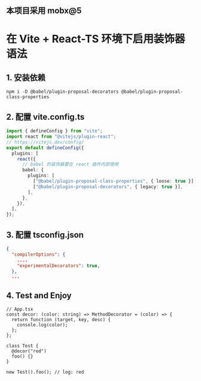 ## 本项目采用 mobx@5

# 在 Vite + React-TS 环境下启用装饰器语法

## 1. 安装依赖

`npm i -D @babel/plugin-proposal-decorators @babel/plugin-proposal-class-properties
`

## 2. 配置 vite.config.ts

```ts
import { defineConfig } from "vite";
import react from "@vitejs/plugin-react";
// https://vitejs.dev/config/
export default defineConfig({
  plugins: [
    react({
      // babel 的装饰器要在 react 插件内部使用
      babel: {
        plugins: [
          ["@babel/plugin-proposal-class-properties", { loose: true }],
          ["@babel/plugin-proposal-decorators", { legacy: true }],
        ],
      },
    }),
  ],
});
```

## 3. 配置 tsconfig.json

```json
{
  "compilerOptions": {
    ....
    "experimentalDecorators": true,
  },
  ...

```

## 4. Test and Enjoy

```tsx
// App.tsx
const decor: (color: string) => MethodDecorator = (color) => {
  return function (target, key, desc) {
    console.log(color);
  };
};

class Test {
  @decor("red")
  foo() {}
}

new Test().foo(); // log: red
```
